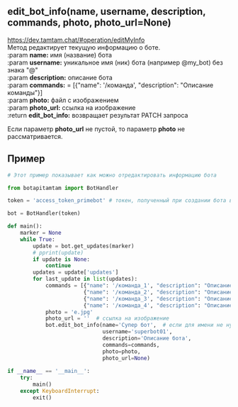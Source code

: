 ## edit_bot_info(name, username, description, commands, photo, photo_url=None)
https://dev.tamtam.chat/#operation/editMyInfo  
Метод редактирует текущую информацию о боте.  
:param **name:** имя (название) бота  
:param **username:** уникальное имя (ник) бота (например @my_bot) без знака "@"  
:param **description:** описание бота  
:param **commands:** = [{"name": '/команда', "description": "Описание команды"}]  
:param **photo:** файл с изображением  
:param **photo_url:** ссылка на изображение  
:return **edit_bot_info:** возвращает результат PATCH запроса  

Если параметр **photo_url** не пустой, то параметр **photo** не рассматривается.  

## Пример
```python
# Этот пример показывает как можно отредактировать информацию бота

from botapitamtam import BotHandler

token = 'access_token_primebot' # токен, полученный при создании бота в @PrimeBot

bot = BotHandler(token)

def main():
    marker = None
    while True:
        update = bot.get_updates(marker)
        # pprint(update)
        if update is None:
            continue
        updates = update['updates']
        for last_update in list(updates):
            commands = [{"name": '/команда_1', "description": "Описание команды 1"},
                        {"name": '/команда_2', "description": "Описание команды 2"},
                        {"name": '/команда_3', "description": "Описание команды 3"},
                        {"name": '/команда_4', "description": "Описание команды 4"}]
            photo = 'e.jpg'
            photo_url = ''  # ссылка на изображение
            bot.edit_bot_info(name='Супер бот',  # если для имени не нужно изменение, достаточно написать: name=None
                              username='superbot01',
                              description='Описание бота',
                              commands=commands,
                              photo=photo,
                              photo_url=None)
            
if __name__ == '__main__':
    try:
        main()
    except KeyboardInterrupt:
        exit()
```
